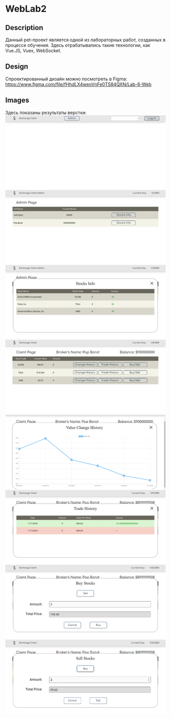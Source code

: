 # WebLab2

## Description
Данный pet-проект является одной из лабораторных работ, созданных в процессе обучения. 
Здесь отрабатывались такие технологии, как Vue.JS, Vuex, WebSocket. 

## Design
Спроектированный дизайн можно посмотреть в Figma:
https://www.figma.com/file/fHhdLX4weoVnFe0TS84QXN/Lab-6-Web

## Images
Здесь показаны результаты верстки:
![alt text](Images/img1.png?raw=true)
![alt text](Images/img2.png?raw=true)
![alt text](Images/img3.png?raw=true)
![alt text](Images/img4.png?raw=true)
![alt text](Images/img5.png?raw=true)
![alt text](Images/img6.png?raw=true)
![alt text](Images/img7.png?raw=true)
![alt text](Images/img8.png?raw=true)